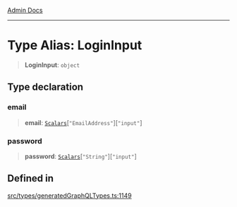 [Admin Docs](/)

***

# Type Alias: LoginInput

> **LoginInput**: `object`

## Type declaration

### email

> **email**: [`Scalars`](Scalars.md)\[`"EmailAddress"`\]\[`"input"`\]

### password

> **password**: [`Scalars`](Scalars.md)\[`"String"`\]\[`"input"`\]

## Defined in

[src/types/generatedGraphQLTypes.ts:1149](https://github.com/Suyash878/talawa-api/blob/cfd688207611ba245c99edd8dbaccb2cdbf6a043/src/types/generatedGraphQLTypes.ts#L1149)
